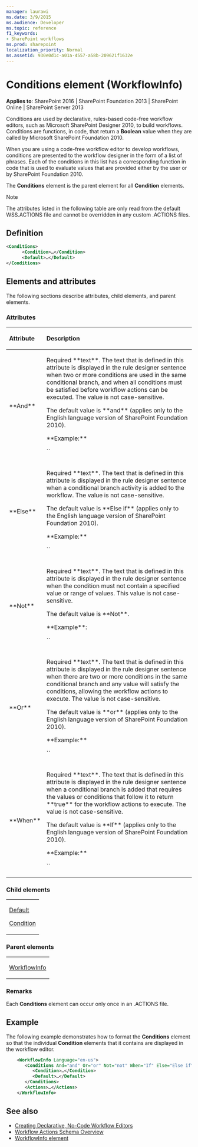 ```yaml
---
manager: laurawi
ms.date: 3/9/2015
ms.audience: Developer
ms.topic: reference
f1_keywords:
- SharePoint workflows
ms.prod: sharepoint
localization_priority: Normal
ms.assetid: 930e0d1c-a01a-4557-a58b-209621f1632e
---
```


# Conditions element (WorkflowInfo)

**Applies to**: SharePoint 2016 | SharePoint Foundation 2013 | SharePoint Online | SharePoint Server 2013

Conditions are used by declarative, rules-based code-free workflow editors, such as Microsoft SharePoint Designer 2010, to build workflows. Conditions are functions, in code, that return a **Boolean** value when they are called by Microsoft SharePoint Foundation 2010.

When you are using a code-free workflow editor to develop workflows, conditions are presented to the workflow designer in the form of a list of phrases. Each of the conditions in this list has a corresponding function in code that is used to evaluate values that are provided either by the user or by SharePoint Foundation 2010.

The **Conditions** element is the parent element for all **Condition** elements.

> [!NOTE] 
> The attributes listed in the following table are only read from the default WSS.ACTIONS file and cannot be overridden in any custom .ACTIONS files.

## Definition

```XML
<Conditions>
      <Condition>…</Condition>
      <Default>…</Default>
</Conditions>
```

## Elements and attributes

The following sections describe attributes, child elements, and parent elements.

### Attributes

<table>
<colgroup>
<col width="20%" />
<col width="80%" />
</colgroup>
<thead>
<tr class="header">
<th align="left"><p>Attribute</p></th>
<th align="left"><p>Description</p></th>
</tr>
</thead>
<tbody>
<tr class="odd">
<td align="left"><p>**And**</p></td>
<td align="left"><p>Required **text**. The text that is defined in this attribute is displayed in the rule designer sentence when two or more conditions are used in the same conditional branch, and when all conditions must be satisfied before workflow actions can be executed. The value is not case-sensitive.</p>
<p>The default value is **and** (applies only to the English language version of SharePoint Foundation 2010).</p>
<p>**Example:**</p>
<p>`<Conditions And="and">`</p></td>
</tr>
<tr class="even">
<td align="left"><p>**Else**</p></td>
<td align="left"><p>Required **text**. The text that is defined in this attribute is displayed in the rule designer sentence when a conditional branch activity is added to the workflow. The value is not case-sensitive.</p>
<p>The default value is **Else if** (applies only to the English language version of SharePoint Foundation 2010).</p>
<p>**Example:**</p>
<p>`<Conditions Else="Else if">`</p></td>
</tr>
<tr class="odd">
<td align="left"><p>**Not**</p></td>
<td align="left"><p>Required **text**. The text that is defined in this attribute is displayed in the rule designer sentence when the condition must not contain a specified value or range of values. This value is not case-sensitive.</p>
<p>The default value is **Not**.</p>
<p>**Example**:</p>
<p>`<Conditions Not="not">`</p></td>
</tr>
<tr class="even">
<td align="left"><p>**Or**</p></td>
<td align="left"><p>Required **text**. The text that is defined in this attribute is displayed in the rule designer sentence when there are two or more conditions in the same conditional branch and any value will satisfy the conditions, allowing the workflow actions to execute. The value is not case-sensitive.</p>
<p>The default value is **or** (applies only to the English language version of SharePoint Foundation 2010).</p>
<p>**Example:**</p>
<p>`<Conditions Or="or">`</p></td>
</tr>
<tr class="odd">
<td align="left"><p>**When**</p></td>
<td align="left"><p>Required **text**. The text that is defined in this attribute is displayed in the rule designer sentence when a conditional branch is added that requires the values or conditions that follow it to return **true** for the workflow actions to execute. The value is not case-sensitive.</p>
<p>The default value is **If** (applies only to the English language version of SharePoint Foundation 2010).</p>
<p>**Example:**</p>
<p>`<Conditions When="If">`</p></td>
</tr>
</tbody>
</table>

### Child elements

<table>
<colgroup>
<col width="100%" />
</colgroup>
<tbody>
<tr class="odd">
<td align="left"><p><a href="default-element-workflowinfo.md">Default</a></p>
<p><a href="condition-element-workflowinfo.md">Condition</a></p></td>
</tr>
</tbody>
</table>

### Parent elements

<table>
<colgroup>
<col width="100%" />
</colgroup>
<tbody>
<tr class="odd">
<td align="left"><p><a href="workflowinfo-element-workflowinfo.md">WorkflowInfo</a></p></td>
</tr>
</tbody>
</table>

### Remarks

Each **Conditions** element can occur only once in an .ACTIONS file.

## Example

The following example demonstrates how to format the **Conditions** element so that the individual **Condition** elements that it contains are displayed in the workflow editor.

```XML
    <WorkflowInfo Language="en-us">
       <Conditions And="and" Or="or" Not="not" When="If" Else="Else if">
          <Condition>…</Condition>
          <Default>…</Default>
       </Conditions>
       <Actions>…</Actions>
    </WorkflowInfo>
```

## See also

- [Creating Declarative, No-Code Workflow Editors](https://msdn.microsoft.com/library/60dfda8d-e724-4d7d-9578-aa239c362dcf(Office.15).aspx)
- [Workflow Actions Schema Overview](https://msdn.microsoft.com/library/25da07cb-b228-43f2-9cdf-c8c71c3eabbb(Office.15).aspx)
- [WorkflowInfo element](workflowinfo-element-workflowinfo.md)








